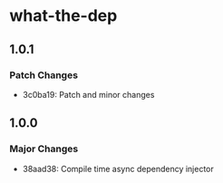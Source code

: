 # what-the-dep

## 1.0.1

### Patch Changes

- 3c0ba19: Patch and minor changes

## 1.0.0

### Major Changes

- 38aad38: Compile time async dependency injector
